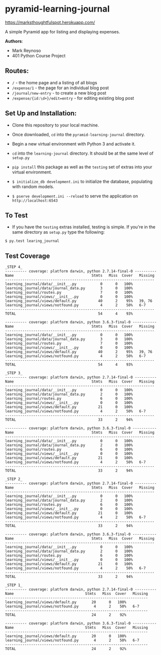 # pyramid-learning-journal

https://marksthoughtfulspot.herokuapp.com/

A simple Pyramid app for listing and displaying expenses.

**Authors**:

- Mark Reynoso
- 401 Python Course Project

## Routes:

- `/` - the home page and a listing of all blogs
- `/expense/1` - the page for an individual blog post
- `/journal/new-entry` - to create a new blog post
- `/expense/{id:\d+}/edit=entry` - for editing existing blog post

## Set Up and Installation:

- Clone this repository to your local machine.

- Once downloaded, `cd` into the `pyramid-learning-journal` directory.

- Begin a new virtual environment with Python 3 and activate it.

- `cd` into the `learning-journal` directory. It should be at the same level of `setup.py`

- `pip install` this package as well as the `testing` set of extras into your virtual environment.

- `$ initialize_db development.ini` to initialize the database, populating with random models.

- `$ pserve development.ini --reload` to serve the application on `http://localhost:6543`

## To Test

- If you have the `testing` extras installed, testing is simple. If you're in the same directory as `setup.py` type the following:

```
$ py.test learing_journal
```

## Test Coverage

```
_STEP 4_
---------- coverage: platform darwin, python 2.7.14-final-0 ----------
Name                                    Stmts   Miss  Cover   Missing
---------------------------------------------------------------------
learning_journal/data/__init__.py           0      0   100%
learning_journal/data/journal_data.py       3      0   100%
learning_journal/routes.py                  7      0   100%
learning_journal/views/__init__.py          0      0   100%
learning_journal/views/default.py          40      2    95%   39, 76
learning_journal/views/notfound.py          4      2    50%   6-7
---------------------------------------------------------------------
TOTAL                                      54      4    93%

---------- coverage: platform darwin, python 3.6.3-final-0 -----------
Name                                    Stmts   Miss  Cover   Missing
---------------------------------------------------------------------
learning_journal/data/__init__.py           0      0   100%
learning_journal/data/journal_data.py       3      0   100%
learning_journal/routes.py                  7      0   100%
learning_journal/views/__init__.py          0      0   100%
learning_journal/views/default.py          40      2    95%   39, 76
learning_journal/views/notfound.py          4      2    50%   6-7
---------------------------------------------------------------------
TOTAL                                      54      4    93%

_STEP 3_
---------- coverage: platform darwin, python 2.7.14-final-0 ----------
Name                                    Stmts   Miss  Cover   Missing
---------------------------------------------------------------------
learning_journal/data/__init__.py           0      0   100%
learning_journal/data/journal_data.py       2      0   100%
learning_journal/routes.py                  6      0   100%
learning_journal/views/__init__.py          0      0   100%
learning_journal/views/default.py          21      0   100%
learning_journal/views/notfound.py          4      2    50%   6-7
---------------------------------------------------------------------
TOTAL                                      33      2    94%

---------- coverage: platform darwin, python 3.6.3-final-0 -----------
Name                                    Stmts   Miss  Cover   Missing
---------------------------------------------------------------------
learning_journal/data/__init__.py           0      0   100%
learning_journal/data/journal_data.py       2      0   100%
learning_journal/routes.py                  6      0   100%
learning_journal/views/__init__.py          0      0   100%
learning_journal/views/default.py          21      0   100%
learning_journal/views/notfound.py          4      2    50%   6-7
---------------------------------------------------------------------
TOTAL                                      33      2    94%

_STEP 2_
---------- coverage: platform darwin, python 2.7.14-final-0 ----------
Name                                    Stmts   Miss  Cover   Missing
---------------------------------------------------------------------
learning_journal/data/__init__.py           0      0   100%
learning_journal/data/journal_data.py       2      0   100%
learning_journal/routes.py                  6      0   100%
learning_journal/views/__init__.py          0      0   100%
learning_journal/views/default.py          21      0   100%
learning_journal/views/notfound.py          4      2    50%   6-7
---------------------------------------------------------------------
TOTAL                                      33      2    94%

---------- coverage: platform darwin, python 3.6.3-final-0 -----------
Name                                    Stmts   Miss  Cover   Missing
---------------------------------------------------------------------
learning_journal/data/__init__.py           0      0   100%
learning_journal/data/journal_data.py       2      0   100%
learning_journal/routes.py                  6      0   100%
learning_journal/views/__init__.py          0      0   100%
learning_journal/views/default.py          21      0   100%
learning_journal/views/notfound.py          4      2    50%   6-7
---------------------------------------------------------------------
TOTAL                                      33      2    94%

_STEP 1_
---------- coverage: platform darwin, python 2.7.14-final-0 ----------
Name                                 Stmts   Miss  Cover   Missing
------------------------------------------------------------------
learning_journal/views/default.py       20      0   100%
learning_journal/views/notfound.py       4      2    50%   6-7
------------------------------------------------------------------
TOTAL                                   24      2    92%

---------- coverage: platform darwin, python 3.6.3-final-0 -----------
Name                                 Stmts   Miss  Cover   Missing
------------------------------------------------------------------
learning_journal/views/default.py       20      0   100%
learning_journal/views/notfound.py       4      2    50%   6-7
------------------------------------------------------------------
TOTAL                                   24      2    92%

```